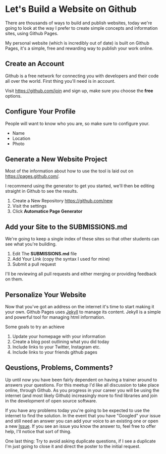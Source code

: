 # Let's Build a Website on Github

There are thousands of ways to build and publish
websites, today we're going to look at the way I
prefer to create simple concepts and information
sites, using Github Pages.

My personal website (which is incredibly out of date)
is built on Github Pages, it's a simple, free and
rewarding way to publish your work online.

## Create an Account

Github is a free network for connecting you with
developers and their code all over the world. First 
thing you'll need is in account.

Visit https://github.com/join and sign up, make
sure you choose the **free** options.

## Configure Your Profile

People will want to know who you are, so make 
sure to configure your.

* Name
* Location
* Photo

## Generate a New Website Project

Most of the information about how to use the tool
is laid out on https://pages.github.com/.

I recommend using the generator to get you started,
we'll then be editing straight in Github to see the results.

1. Create a New Repository https://github.com/new
2. Visit the settings
3. Click **Automatice Page Generator**

## Add your Site to the SUBMISSIONS.md

We're going to keep a single index of these sites
so that other students can see what you're building.

1. Edit The **SUBMISSIONS.md** file
2. Add Your Link (copy the syntax I used for mine)
3. Submit a pull request

I'll be reviewing all pull requests and either merging
or providing feedback on them.

## Personalize Your Website

Now that you've got an address on the internet it's time
to start making it your own. Github Pages uses [Jekyll] to
manage its content. Jekyll is a simple and powerful tool
for managing html information. 

Some goals to try an achieve

1. Update your homepage with your information
2. Create a blog post outlining what you did today
3. Include links to your Twitter, Instagram etc.
4. Include links to your friends github pages

[Jekyll]: http://jekyllrb.com/

## Qeustions, Problems, Comments?

Up until now you have been fairly dependent on having a trainer
around to answers your questions. For this meetup I'd like all
discussion to take place online, through Github. As you progress
in your career you will be using the internet (and most likely
Github) increasingly more to find libraries and join in the 
development of open source software.

If you have any problems today you're going to be expected to use
the internet to find the solution. In the event that you have
"Googled" your issue and still need an answer you can add your
voice to an existing one or open a new [Issue]. If you see an issue
you know the answer to, feel free to offer help, I'll notice that sort
of thing.

One last thing: Try to avoid asking duplicate questions, if I see a 
duplicate I'm just going to close it and direct the poster
to the initial request.

[Issue]: https://github.com/codenoworg-nyc-meetups/2014-06-29-Github-Pages/issues
